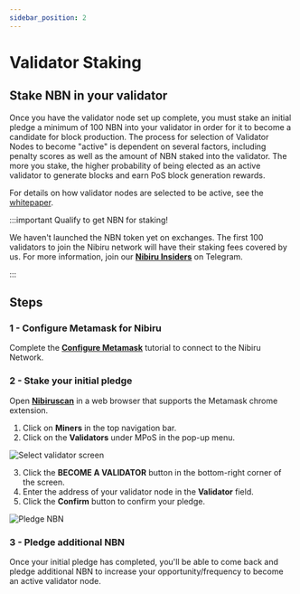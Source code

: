 ```yaml
---
sidebar_position: 2
---
```

# Validator Staking
Stake NBN in your validator
---

Once you have the validator node set up complete, you must stake an initial pledge a minimum of 100
NBN into your validator in order for it to become a candidate for block production.  The process 
for selection of Validator Nodes to become "active" is dependent on several factors, including 
penalty scores as well as the amount of NBN staked into the validator. The more you stake, 
the higher probability of being elected as an active validator to generate blocks and earn 
PoS block generation rewards.

For details on how validator nodes are selected to be active, see the
[whitepaper](https://www.nibirunet.io/whitepaper#3.5-features-of-the-mpos-consensus-mechanism).

:::important Qualify to get NBN for staking!

We haven't launched the NBN token yet on exchanges. The first 100 validators to join the Nibiru 
network will have their staking fees covered by us. For more information, join our 
[**Nibiru Insiders**](https://t.me/nibiru_insider) on Telegram.

:::

## Steps

### 1 - Configure Metamask for Nibiru

Complete the [**Configure Metamask**](/docs/getting-started/configure-metamask.md) tutorial to connect to the Nibiru Network.

### 2 - Stake your initial pledge

Open [**Nibiruscan**](https://www.Nibiruscan.io/) in a web browser that supports the Metamask chrome extension.
1. Click on **Miners** in the top navigation bar.
2. Click on the **Validators** under MPoS in the pop-up menu.

![Select validator screen](nibiruscan_pos_validator.png)

3. Click the **BECOME A VALIDATOR** button in the bottom-right corner of the screen.
4. Enter the address of your validator node in the **Validator** field.
5. Click the **Confirm** button to confirm your pledge.

![Pledge NBN](validator_pledge.png)

### 3 - Pledge additional NBN

Once your initial pledge has completed, you'll be able to come back and pledge additional NBN to increase your
opportunity/frequency to become an active validator node.
